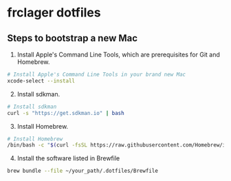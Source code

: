 # frclager dotfiles

## Steps to bootstrap a new Mac

1. Install Apple's Command Line Tools, which are prerequisites for Git and Homebrew.
```zsh
# Install Apple's Command Line Tools in your brand new Mac
xcode-select --install
```

2. Install sdkman.
```zsh
# Install sdkman
curl -s "https://get.sdkman.io" | bash
```

3. Install Homebrew.
```zsh
# Install Homebrew
/bin/bash -c "$(curl -fsSL https://raw.githubusercontent.com/Homebrew/install/HEAD/install.sh)"
```

4. Install the software listed in Brewfile
```zsh
brew bundle --file ~/your_path/.dotfiles/Brewfile 
```
